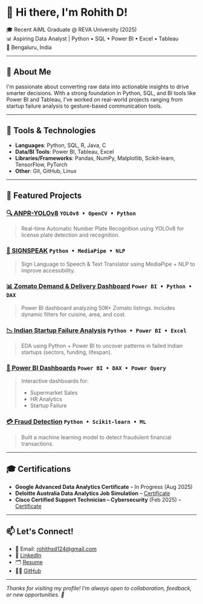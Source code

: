 # 👋 Hi there, I'm Rohith D!

🎓 Recent AiML Graduate @ REVA University (2025)    
📊 Aspiring Data Analyst | Python • SQL • Power BI • Excel • Tableau  
📍 Bengaluru, India

---

## 🚀 About Me
I'm passionate about converting raw data into actionable insights to drive smarter decisions. With a strong foundation in Python, SQL, and BI tools like Power BI and Tableau, I’ve worked on real-world projects ranging from startup failure analysis to gesture-based communication tools.

---

## 🔧 Tools & Technologies
- **Languages**: Python, SQL, R, Java, C  
- **Data/BI Tools**: Power BI, Tableau, Excel  
- **Libraries/Frameworks**: Pandas, NumPy, Matplotlib, Scikit-learn, TensorFlow, PyTorch  
- **Other**: Git, GitHub, Linux

---

## 📂 Featured Projects

### [🔍 ANPR-YOLOv8](https://github.com/rds-124/ANPR-YOLOv8) `YOLOv8 • OpenCV • Python`
> Real-time Automatic Number Plate Recognition using YOLOv8 for license plate detection and recognition.

### [🧠 SIGNSPEAK](https://github.com/rds-124/SIGNSPEAK) `Python • MediaPipe • NLP`
> Sign Language to Speech & Text Translator using MediaPipe + NLP to improve accessibility.

### [📊 Zomato Demand & Delivery Dashboard](https://github.com/rds-124/PowerBI-Dashboards) `Power BI • Python • DAX`
> Power BI dashboard analyzing 50K+ Zomato listings. Includes dynamic filters for cuisine, area, and cost.

### [📉 Indian Startup Failure Analysis](https://github.com/rds-124/Indian-Startup-Failure-Analysis) `Python • Power BI • Excel`
> EDA using Python + Power BI to uncover patterns in failed Indian startups (sectors, funding, lifespan).

### [💼 Power BI Dashboards](https://github.com/rds-124/PowerBI-Dashboards) `Power BI • DAX • Power Query`  
> Interactive dashboards for:  
> - Supermarket Sales  
> - HR Analytics  
> - Startup Failure


### [💳 Fraud Detection](https://github.com/rds-124/Fraud-Detection) `Python • Scikit-learn • ML`
> Built a machine learning model to detect fraudulent financial transactions.

---

## 🎓 Certifications
- **Google Advanced Data Analytics Certificate** – In Progress (Aug 2025)  
- **Deloitte Australia Data Analytics Job Simulation** – [Certificate](https://drive.google.com/file/d/1uBhehAgjZ5OdgHyaEpaZHTwKO1yyGHY9/view)  
- **Cisco Certified Support Technician – Cybersecurity** (Feb 2025) – [Certificate](https://drive.google.com/file/d/1wc76dMfS1MWv-O8MJyiwgdvIAPFk__5d/view)

---

## 📫 Let's Connect!
- 📧 Email: rohithsd124@gmail.com  
- 💼 [LinkedIn](https://linkedin.com/in/rohith124)  
- 🗂️ [Resume](https://drive.google.com/file/d/1uBhehAgjZ5OdgHyaEpaZHTwKO1yyGHY9/view)  
- 🧑‍💻 [GitHub](https://github.com/rds-124)

---

*Thanks for visiting my profile! I'm always open to collaboration, feedback, or new opportunities. 🚀*
